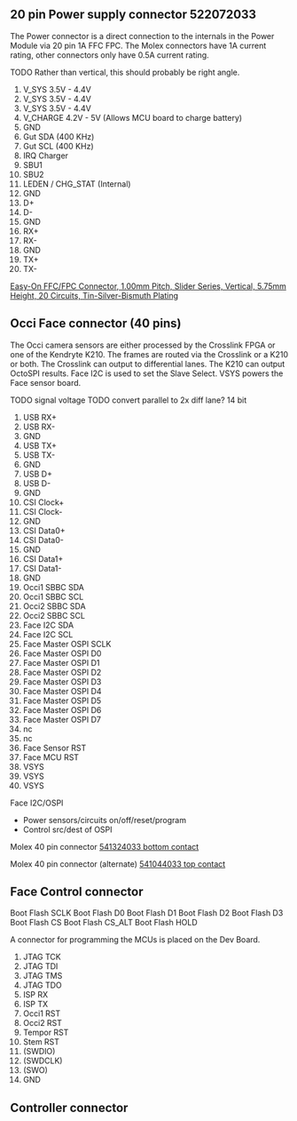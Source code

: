 
## 20 pin Power supply connector 522072033

The Power connector is a direct connection to the internals in the Power Module via 20 pin 1A FFC FPC.
The Molex connectors have 1A current rating, other connectors only have 0.5A current rating.

TODO Rather than vertical, this should probably be right angle.

1. V_SYS 3.5V - 4.4V
2. V_SYS 3.5V - 4.4V
3. V_SYS 3.5V - 4.4V
4. V_CHARGE 4.2V - 5V (Allows MCU board to charge battery)
5. GND
6. Gut SDA (400 KHz)
7. Gut SCL (400 KHz)
8. IRQ Charger
9. SBU1
10. SBU2
11. LEDEN / CHG_STAT (Internal)
12. GND
13. D+
14. D-
15. GND
16. RX+
17. RX-
18. GND
19. TX+
20. TX-

[Easy-On FFC/FPC Connector, 1.00mm Pitch, Slider Series, Vertical, 5.75mm Height, 20 Circuits, Tin-Silver-Bismuth Plating](https://www.molex.com/molex/products/part-detail/ffc_fpc_connectors/0526102034)


## Occi Face connector (40 pins)

The Occi camera sensors are either processed by the Crosslink FPGA or one of the Kendryte K210.
The frames are routed via the Crosslink or a K210 or both. The Crosslink can output to differential lanes.
The K210 can output OctoSPI results. Face I2C is used to set the Slave Select.
VSYS powers the Face sensor board.

TODO signal voltage
TODO convert parallel to 2x diff lane? 14 bit

1. USB RX+
2. USB RX-
3. GND
4. USB TX+
5. USB TX-
6. GND
7. USB D+
8. USB D-
9. GND
10. CSI Clock+
11. CSI Clock-
12. GND
13. CSI Data0+
14. CSI Data0-
15. GND
16. CSI Data1+
17. CSI Data1-
18. GND
19. Occi1 SBBC SDA
20. Occi1 SBBC SCL
21. Occi2 SBBC SDA
22. Occi2 SBBC SCL
23. Face I2C SDA
24. Face I2C SCL
25. Face Master OSPI SCLK
26. Face Master OSPI D0
27. Face Master OSPI D1
28. Face Master OSPI D2
29. Face Master OSPI D3
30. Face Master OSPI D4
31. Face Master OSPI D5
32. Face Master OSPI D6
33. Face Master OSPI D7
34. nc
35. nc
36. Face Sensor RST
37. Face MCU RST
38. VSYS
39. VSYS
40. VSYS


Face I2C/OSPI 
- Power sensors/circuits on/off/reset/program
- Control src/dest of OSPI

Molex 40 pin connector
[541324033 bottom contact](https://www.molex.com/molex/products/part-detail/ffc_fpc_connectors/0541324033)

Molex 40 pin connector (alternate)
[541044033 top contact](https://www.molex.com/molex/products/part-detail/ffc_fpc_connectors/0541044033)


## Face Control connector


Boot Flash SCLK
Boot Flash D0
Boot Flash D1
Boot Flash D2
Boot Flash D3
Boot Flash CS
Boot Flash CS_ALT
Boot Flash HOLD





A connector for programming the MCUs is placed on the Dev Board.

1. JTAG TCK
2. JTAG TDI
3. JTAG TMS
4. JTAG TDO
5. ISP RX
6. ISP TX
7. Occi1 RST
8. Occi2 RST
9. Tempor RST
10. Stem RST
11. (SWDIO)
12. (SWDCLK)
13. (SWO)
14. GND


## Controller connector

